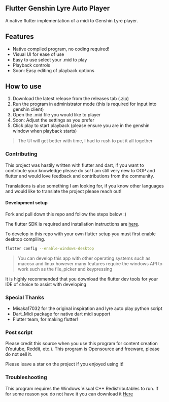 ## Flutter Genshin Lyre Auto Player

A native flutter implementation of a midi to Genshin Lyre player.

## Features

- Native compiled program, no coding required!
- Visual UI for ease of use
- Easy to use select your .mid to play
- Playback controls
- Soon: Easy editing of playback options

## How to use

1. Download the latest release from the releases tab (.zip)
2. Run the program in administrator mode (this is required for input into genshin client)
3. Open the .mid file you would like to player
4. Soon: Adjust the settings as you prefer
5. Click play to start playback (please ensure you are in the genshin window when playback starts)

> The UI will get better with time, I had to rush to put it all together

### Contributing

This project was hastily written with flutter and dart, if you want to contribute your knowledge please do so! I am still very new to OOP and flutter and would love feedback and contributions from the community.

Translations is also something I am looking for, if you know other languages and would like to translate the project please reach out!

#### Development setup

Fork and pull down this repo and follow the steps below :)

The flutter SDK is required and installation instructions are [here](https://flutter.dev/docs/get-started/install).

To develop in this repo with your own flutter setup you must first enable desktop compiling.

```bash
flutter config --enable-windows-desktop
```

> You can develop this app with other operating systems such as macosx and linux however many features require the windows API to work such as the file_picker and keypressing

It is highly recommended that you download the flutter dev tools for your IDE of choice to assist with developing

### Special Thanks

- Misaka17032 for the original inspiration and lyre auto play python script
- Dart_Midi package for native dart midi support
- Flutter team, for making flutter!

### Post script

Please credit this source when you use this program for content creation (Youtube, Reddit, etc.).
This program is Opensource and freeware, please do not sell it.

Please leave a star on the project if you enjoyed using it!

### Troubleshooting

This program requires the Windows Visual C++ Redistributables to run. If for some reason you do not have it you can download it [Here](https://www.microsoft.com/en-au/download/details.aspx?id=48145)
